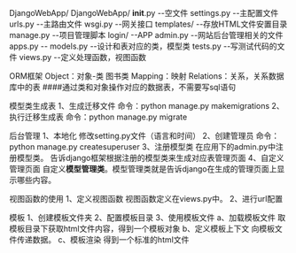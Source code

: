 DjangoWebApp/
    DjangoWebApp/
        __init__.py --空文件
        settings.py --主配置文件
        urls.py --主路由文件
        wsgi.py --网关接口
    templates/ --存放HTML文件安置目录
    manage.py --项目管理脚本
    login/ --APP
        admin.py --网站后台管理相关的文件
        apps.py --
        models.py --设计和表对应的类，模型类
        tests.py --写测试代码的文件
        views.py --定义处理函数，视图函数


ORM框架
    Object：对象-类
        图书类
    Mapping：映射
    Relations：关系，关系数据库中的表
####通过类和对象操作对应的数据表，不需要写sql语句    


模型类生成表
    1、生成迁移文件
        命令：python manage.py makemigrations
    2、执行迁移生成表
        命令：python manage.py migrate


后台管理
    1、本地化
        修改setting.py文件（语言和时间）
    2、创建管理员
        命令：python manage.py createsuperuser
    3、注册模型类
        在应用下的admin.py中注册模型类。
        告诉django框架根据注册的模型类来生成对应表管理页面
    4、自定义管理页面
        自定义**模型管理类**。模型管理类就是告诉django在生成的管理页面上显示哪些内容。
    
        
视图函数的使用
    1、定义视图函数
        视图函数定义在views.py中。
    2、进行url配置
    
    
模板
    1、创建模板文件夹
    2、配置模板目录
    3、使用模板文件
        a、加载模板文件
            取模板目录下获取html文件内容，得到一个模板对象
        b、定义模板上下文
            向模板文件传递数据。
        c、模板渲染
            得到一个标准的html文件




















    





